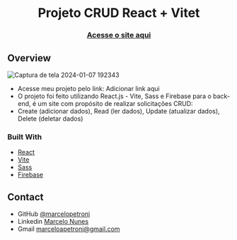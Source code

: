 <h1 align="center">Projeto CRUD React + Vitet</h1>

<div align="center">
  <h3> 
    <a href="https://to-do-list-react-bb8y.vercel.app/">
      Acesse o site aqui
    </a>
  </h3>
</div>

<!-- OVERVIEW -->

## Overview
![Captura de tela 2024-01-07 192343](https://github.com/marcelopetroni/CrudReact/assets/105806830/52484191-78b5-4bc1-b64d-1efa7141bd26)

- Acesse meu projeto pelo link: Adicionar link aqui
- O projeto foi feito utilizando React.js - Vite, Sass e Firebase para o back-end, é um site com propósito de realizar solicitações CRUD:
- Create (adicionar dados), Read (ler dados), Update (atualizar dados), Delete (deletar dados)

### Built With

<!-- This section should list any major frameworks that you built your project using. Here are a few examples.-->

- [React](https://reactjs.org/)
- [Vite](https://vitejs.dev/)
- [Sass](https://sass-lang.com/documentation/)
- [Firebase](https://firebase.google.com/?hl=pt)

## Contact

- GitHub [@marcelopetroni](https://github.com/marcelopetroni) 
- Linkedin [Marcelo Nunes](https://www.linkedin.com/in/marcelo-nunes-a8b7a223a/)
- Gmail [marceloapetroni@gmail.com](mailto:marceloapetroni@gmail.com)
